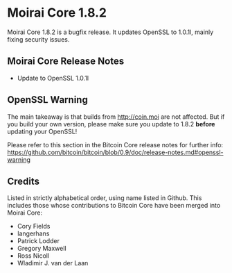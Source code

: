 # Moirai Core 1.8.2

Moirai Core 1.8.2 is a bugfix release. It updates OpenSSL to 1.0.1l, mainly fixing security issues.

## Moirai Core Release Notes

* Update to OpenSSL 1.0.1l


## OpenSSL Warning

The main takeaway is that builds from http://coin.moi are not affected. But if you build your own version,
please make sure you update to 1.8.2 **before** updating your OpenSSL!

Please refer to this section in the Bitcoin Core release notes for further info: https://github.com/bitcoin/bitcoin/blob/0.9/doc/release-notes.md#openssl-warning


## Credits

Listed in strictly alphabetical order, using name listed in Github. This
includes those whose contributions to Bitcoin Core have been merged
into Moirai Core:

* Cory Fields
* langerhans
* Patrick Lodder
* Gregory Maxwell
* Ross Nicoll
* Wladimir J. van der Laan
